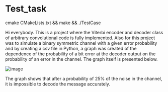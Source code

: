 # Test_task

cmake CMakeLists.txt && make && ./TestCase

Hi everybody. This is a project where the Viterbi encoder and decoder class of arbitrary convolutional code is fully implemented. Also for this project was to simulate a binary symmetric channel with a given error probability and by creating a csv file in Python, a graph was created of the dependence of the probability of a bit error at the decoder output
on the probability of an error in the channel. The graph itself is presented below.





![image](https://github.com/KevGen6908/Test_task/assets/116305013/5792509f-50d2-42eb-ad63-2b115a5beeb5)

The graph shows that after a probability of 25% of the noise in the channel, it is impossible to decode the message accurately.

